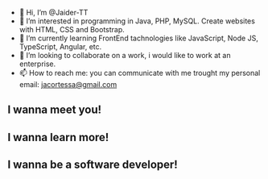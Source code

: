 - 👋 Hi, I’m @Jaider-TT
- 👀 I’m interested in programming in Java, PHP, MySQL. Create websites with HTML, CSS and Bootstrap.
- 🌱 I’m currently learning FrontEnd tachnologies like JavaScript, Node JS, TypeScript, Angular, etc.
- 💞️ I’m looking to collaborate on a work, i would like to work at an enterprise.
- 📫 How to reach me: you can communicate with me trought my personal email: jacortessa@gmail.com

<h2>I wanna meet you!</h2>
<h2>I wanna learn more!</h2>
<h2>I wanna be a software developer!</h2>

<!---
Jaider-TT/Jaider-TT is a ✨ special ✨ repository because its `README.md` (this file) appears on your GitHub profile.
You can click the Preview link to take a look at your changes.
--->
